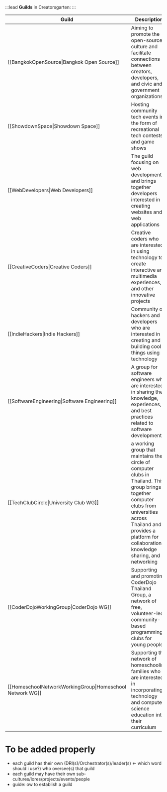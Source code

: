:::lead
**Guilds** in Creatorsgarten:
:::

| Guild | Description |
| ----- | ----- |
| [[BangkokOpenSource\|Bangkok Open Source]] | Aiming to promote the open-source culture and facilitate connections between creators, developers, and civic and government organizations
| [[ShowdownSpace\|Showdown Space]] | Hosting community tech events in the form of recreational tech contests and game shows
| [[WebDevelopers\|Web Developers]] | The guild focusing on web development and brings together developers interested in creating websites and web applications
| [[CreativeCoders\|Creative Coders]] | Creative coders who are interested in using technology to create interactive art, multimedia experiences, and other innovative projects
| [[IndieHackers\|Indie Hackers]] | Community of hackers and developers who are interested in creating and building cool things using technology
| [[SoftwareEngineering\|Software Engineering]] | A group for software engineers who are interested in sharing their knowledge, experiences, and best practices related to software development
| [[TechClubCircle\|University Club WG]] | a working group that maintains the circle of computer clubs in Thailand. This group brings together computer clubs from universities across Thailand and provides a platform for collaboration, knowledge sharing, and networking
| [[CoderDojoWorkingGroup\|CoderDojo WG]] | Supporting and promoting CoderDojo Thailand Group, a network of free, volunteer-led, community-based programming clubs for young people
| [[HomeschoolNetworkWorkingGroup\|Homeschool Network WG]] | Supporting the network of homeschooling families who are interested in incorporating technology and computer science education into their curriculum

# To be added properly
- each guild has their own (DRI(s)/Orchestrator(s)/leader(s) <- which word should i use?) who oversee(s) that guild
- each guild may have their own sub-cultures/lores/projects/events/people
- guide: ow to establish a guild